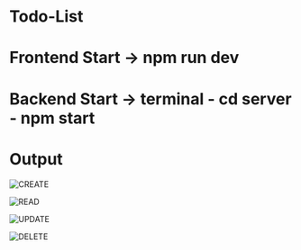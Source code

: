 # Todo-List

# Frontend Start -> npm run dev

# Backend Start -> terminal - cd server - npm start

# Output

![CREATE](https://github.com/SaurabhSingh-37022/Todo-List/assets/123235235/d0ed7d14-7f6f-4639-8a18-304c33a89dc6)

![READ](https://github.com/SaurabhSingh-37022/Todo-List/assets/123235235/2b957417-859a-4296-a57f-17769b1071f1)

![UPDATE](https://github.com/SaurabhSingh-37022/Todo-List/assets/123235235/1389a41c-0f13-450c-b933-4da8c06c9658)

![DELETE](https://github.com/SaurabhSingh-37022/Todo-List/assets/123235235/51e9f7e9-6af3-484c-b133-5f4d0a046f65)
